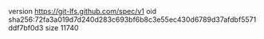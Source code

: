 version https://git-lfs.github.com/spec/v1
oid sha256:72fa3a019d7d240d283c693bf6b8c3e55ec430d6789d37afdbf5571ddf7bf0d3
size 11740
